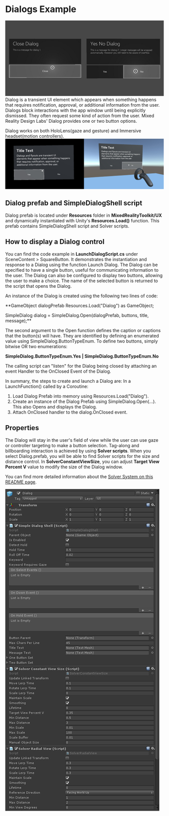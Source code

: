 # Dialogs Example
![Dialog](/External/ReadMeImages/MRTK_Dialog.jpg)
Dialog is a transient UI element which appears when something happens that requires notification, approval, or additional information from the user. Dialogs block interactions with the app window until being explicitly dismissed. They often request some kind of action from the user. Mixed Reality Design Labs' Dialog provides one or two button options.

Dialog works on both HoloLens(gaze and gesture) and Immersive headset(motion controllers).
![Dialogs on HoloLens and Immersive Headset](/External/ReadMeImages/MRTK_Dialog_Devices.jpg)

## Dialog prefab and SimpleDialogShell script
Dialog prefab is located under **Resources** folder in **MixedRealityToolkit/UX** and dynamically instantiated with Unity's **Resources.Load()** function. This prefab contains SimpleDialogShell script and Solver scripts.

## How to display a Dialog control
You can find the code example in **LaunchDialogScript.cs** under SceneContent > SquareButton. It demonstrates the instantiation and response to a Dialog using the function Launch Dialog. The Dialog can be specified to have a single button, useful for communicating information to the user. The Dialog can also be configured to display two buttons, allowing the user to make a choice. The name of the selected button is returned to the script that opens the Dialog. 

An instance of the Dialog is created using the following two lines of code: 
 
**GameObject dialogPrefab Resources.Load("Dialog") as GameObject;

SimpleDialog dialog = SimpleDialog.Open(dialogPrefab, buttons, title, message);**
 
The second argument to the Open function defines the caption or captions that the button(s) will have. 
They are identified by defining an enumerated value using SimpleDialog.ButtonTypeEnum. 
To define two buttons, simply bitwise OR two enumerations:
 
**SimpleDialog.ButtonTypeEnum.Yes | SimpleDialog.ButtonTypeEnum.No**
 
The calling script can "listen" for the Dialog being closed by attaching an event Handler to the OnClosed Event of the Dialog.
 
In summary, the steps to create and launch a Dialog are:
In a LaunchFunction() called by a Coroutine:
1. Load Dialog Prefab into memory using Resources.Load("Dialog").
2. Create an instance of the Dialog Prefab using SimpleDialog.Open(...). This also Opens and displays the Dialog.
3. Attach OnClosed handler to the dialog.OnClosed event.

## Properties
The Dialog will stay in the user's field of view while the user can use gaze or controller targeting to make a button selection. Tag-along and billboarding interaction is achieved by using **Solver scripts**. When you select Dialog.prefab, you will be able to find Solver scripts for the size and distance control. In **SolverConstantViewSize**, you can adjust **Target View Percent V** value to modify the size of the Dialog window.

You can find more detailed information about the [Solver System on this README page](https://github.com/Microsoft/MixedRealityToolkit-Unity/blob/Dev_Working_Branch/Assets/MixedRealityToolkit-Examples/Utilities/Readme/README_SolverSystem.md).

![Dialog Properties](/External/ReadMeImages/MRTK_Dialog_Inspector.jpg)

 
 

